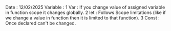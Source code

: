 Date : 12/02/2025
Variable :
          1 Var : If you change value of assigned variable in function scope it changes globally.
          2 let : Follows Scope limitations (like if we change a value in function then it is limited to that function).
          3 Const : Once declared can't be changed.